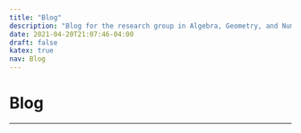 ```yaml
---
title: "Blog"
description: "Blog for the research group in Algebra, Geometry, and Number Theory at the University of South Carolina"
date: 2021-04-20T21:07:46-04:00
draft: false
katex: true 
nav: Blog
---
```


# Blog
---

